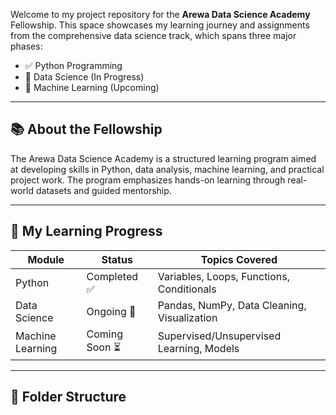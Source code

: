 Welcome to my project repository for the **Arewa Data Science Academy** Fellowship. This space showcases my learning journey and assignments from the comprehensive data science track, which spans three major phases:

- ✅ Python Programming
- 🧪 Data Science (In Progress)
- 🔮 Machine Learning (Upcoming)

---

## 📚 About the Fellowship

The Arewa Data Science Academy is a structured learning program aimed at developing skills in Python, data analysis, machine learning, and practical project work. The program emphasizes hands-on learning through real-world datasets and guided mentorship.

---

## 🚀 My Learning Progress

| Module | Status       | Topics Covered                                |
|--------|--------------|-----------------------------------------------|
| Python | Completed ✅ | Variables, Loops, Functions, Conditionals     |
| Data Science | Ongoing 🔄 | Pandas, NumPy, Data Cleaning, Visualization |
| Machine Learning | Coming Soon ⏳ | Supervised/Unsupervised Learning, Models |

---

## 📁 Folder Structure




